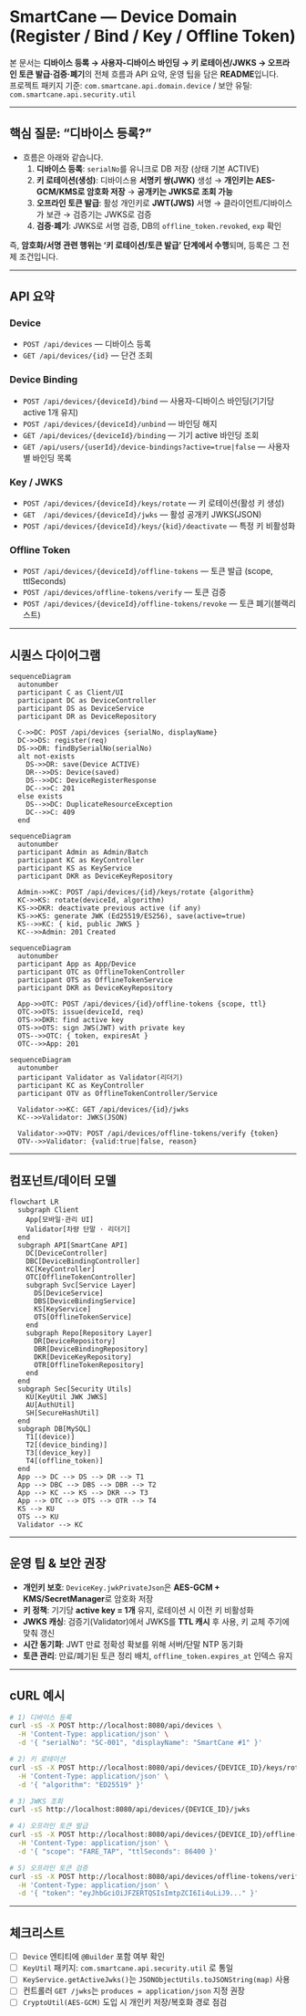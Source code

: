 # SmartCane — Device Domain (Register / Bind / Key / Offline Token)

본 문서는 **디바이스 등록 → 사용자-디바이스 바인딩 → 키 로테이션/JWKS → 오프라인 토큰 발급·검증·폐기**의 전체 흐름과 API 요약, 운영 팁을 담은 **README**입니다.  
프로젝트 패키지 기준: `com.smartcane.api.domain.device` / 보안 유틸: `com.smartcane.api.security.util`

---

## 핵심 질문: “디바이스 등록?”


- 흐름은 아래와 같습니다.
  1) **디바이스 등록**: `serialNo`를 유니크로 DB 저장 (상태 기본 ACTIVE)  
  2) **키 로테이션(생성)**: 디바이스용 **서명키 쌍(JWK)** 생성 → **개인키는 AES-GCM/KMS로 암호화 저장** → **공개키는 JWKS로 조회 가능**  
  3) **오프라인 토큰 발급**: 활성 개인키로 **JWT(JWS)** 서명 → 클라이언트/디바이스가 보관 → 검증기는 JWKS로 검증  
  4) **검증·폐기**: JWKS로 서명 검증, DB의 `offline_token.revoked`, `exp` 확인

즉, **암호화/서명 관련 행위는 ‘키 로테이션/토큰 발급’ 단계에서 수행**되며, 등록은 그 전제 조건입니다.

---

## API 요약

### Device
- `POST /api/devices` — 디바이스 등록
- `GET /api/devices/{id}` — 단건 조회

### Device Binding
- `POST /api/devices/{deviceId}/bind` — 사용자-디바이스 바인딩(기기당 active 1개 유지)
- `POST /api/devices/{deviceId}/unbind` — 바인딩 해지
- `GET /api/devices/{deviceId}/binding` — 기기 active 바인딩 조회
- `GET /api/users/{userId}/device-bindings?active=true|false` — 사용자별 바인딩 목록

### Key / JWKS
- `POST /api/devices/{deviceId}/keys/rotate` — 키 로테이션(활성 키 생성)
- `GET  /api/devices/{deviceId}/jwks` — 활성 공개키 JWKS(JSON)
- `POST /api/devices/{deviceId}/keys/{kid}/deactivate` — 특정 키 비활성화

### Offline Token
- `POST /api/devices/{deviceId}/offline-tokens` — 토큰 발급 (scope, ttlSeconds)
- `POST /api/devices/offline-tokens/verify` — 토큰 검증
- `POST /api/devices/{deviceId}/offline-tokens/revoke` — 토큰 폐기(블랙리스트)

---

## 시퀀스 다이어그램

```mermaid
sequenceDiagram
  autonumber
  participant C as Client/UI
  participant DC as DeviceController
  participant DS as DeviceService
  participant DR as DeviceRepository

  C->>DC: POST /api/devices {serialNo, displayName}
  DC->>DS: register(req)
  DS->>DR: findBySerialNo(serialNo)
  alt not-exists
    DS->>DR: save(Device ACTIVE)
    DR-->>DS: Device(saved)
    DS-->>DC: DeviceRegisterResponse
    DC-->>C: 201
  else exists
    DS-->>DC: DuplicateResourceException
    DC-->>C: 409
  end
```

```mermaid
sequenceDiagram
  autonumber
  participant Admin as Admin/Batch
  participant KC as KeyController
  participant KS as KeyService
  participant DKR as DeviceKeyRepository

  Admin->>KC: POST /api/devices/{id}/keys/rotate {algorithm}
  KC->>KS: rotate(deviceId, algorithm)
  KS->>DKR: deactivate previous active (if any)
  KS->>KS: generate JWK (Ed25519/ES256), save(active=true)
  KS-->>KC: { kid, public JWKS }
  KC-->>Admin: 201 Created
```

```mermaid
sequenceDiagram
  autonumber
  participant App as App/Device
  participant OTC as OfflineTokenController
  participant OTS as OfflineTokenService
  participant DKR as DeviceKeyRepository

  App->>OTC: POST /api/devices/{id}/offline-tokens {scope, ttl}
  OTC->>OTS: issue(deviceId, req)
  OTS->>DKR: find active key
  OTS->>OTS: sign JWS(JWT) with private key
  OTS-->>OTC: { token, expiresAt }
  OTC-->>App: 201
```

```mermaid
sequenceDiagram
  autonumber
  participant Validator as Validator(리더기)
  participant KC as KeyController
  participant OTV as OfflineTokenController/Service

  Validator->>KC: GET /api/devices/{id}/jwks
  KC-->>Validator: JWKS(JSON)

  Validator->>OTV: POST /api/devices/offline-tokens/verify {token}
  OTV-->>Validator: {valid:true|false, reason}
```

---

## 컴포넌트/데이터 모델


```mermaid
flowchart LR
  subgraph Client
    App[모바일·관리 UI]
    Validator[차량 단말 · 리더기]
  end
  subgraph API[SmartCane API]
    DC[DeviceController]
    DBC[DeviceBindingController]
    KC[KeyController]
    OTC[OfflineTokenController]
    subgraph Svc[Service Layer]
      DS[DeviceService]
      DBS[DeviceBindingService]
      KS[KeyService]
      OTS[OfflineTokenService]
    end
    subgraph Repo[Repository Layer]
      DR[DeviceRepository]
      DBR[DeviceBindingRepository]
      DKR[DeviceKeyRepository]
      OTR[OfflineTokenRepository]
    end
  end
  subgraph Sec[Security Utils]
    KU[KeyUtil JWK JWKS]
    AU[AuthUtil]
    SH[SecureHashUtil]
  end
  subgraph DB[MySQL]
    T1[(device)]
    T2[(device_binding)]
    T3[(device_key)]
    T4[(offline_token)]
  end
  App --> DC --> DS --> DR --> T1
  App --> DBC --> DBS --> DBR --> T2
  App --> KC --> KS --> DKR --> T3
  App --> OTC --> OTS --> OTR --> T4
  KS --> KU
  OTS --> KU
  Validator --> KC

```

---

## 운영 팁 & 보안 권장

- **개인키 보호**: `DeviceKey.jwkPrivateJson`은 **AES-GCM + KMS/SecretManager**로 암호화 저장  
- **키 정책**: 기기당 **active key = 1개** 유지, 로테이션 시 이전 키 비활성화  
- **JWKS 캐싱**: 검증기(Validator)에서 JWKS를 **TTL 캐시** 후 사용, 키 교체 주기에 맞춰 갱신  
- **시간 동기화**: JWT 만료 정확성 확보를 위해 서버/단말 NTP 동기화  
- **토큰 관리**: 만료/폐기된 토큰 정리 배치, `offline_token.expires_at` 인덱스 유지

---

## cURL 예시

```bash
# 1) 디바이스 등록
curl -sS -X POST http://localhost:8080/api/devices \
  -H 'Content-Type: application/json' \
  -d '{ "serialNo": "SC-001", "displayName": "SmartCane #1" }'

# 2) 키 로테이션
curl -sS -X POST http://localhost:8080/api/devices/{DEVICE_ID}/keys/rotate \
  -H 'Content-Type: application/json' \
  -d '{ "algorithm": "ED25519" }'

# 3) JWKS 조회
curl -sS http://localhost:8080/api/devices/{DEVICE_ID}/jwks

# 4) 오프라인 토큰 발급
curl -sS -X POST http://localhost:8080/api/devices/{DEVICE_ID}/offline-tokens \
  -H 'Content-Type: application/json' \
  -d '{ "scope": "FARE_TAP", "ttlSeconds": 86400 }'

# 5) 오프라인 토큰 검증
curl -sS -X POST http://localhost:8080/api/devices/offline-tokens/verify \
  -H 'Content-Type: application/json' \
  -d '{ "token": "eyJhbGciOiJFZERTQSIsImtpZCI6Ii4uLiJ9..." }'
```

---

## 체크리스트

- [ ] `Device` 엔티티에 `@Builder` 포함 여부 확인  
- [ ] `KeyUtil` 패키지: `com.smartcane.api.security.util` 로 통일  
- [ ] `KeyService.getActiveJwks()`는 `JSONObjectUtils.toJSONString(map)` 사용  
- [ ] 컨트롤러 `GET /jwks`는 `produces = application/json` 지정 권장  
- [ ] `CryptoUtil(AES-GCM)` 도입 시 개인키 저장/복호화 경로 점검
